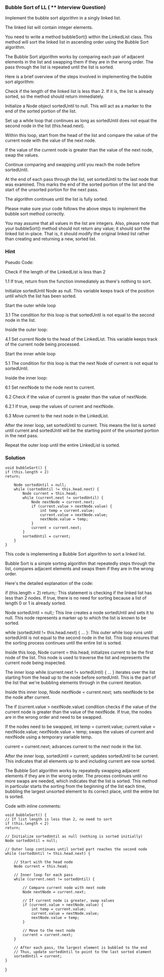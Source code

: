 ### Bubble Sort of LL ( ** Interview Question)

Implement the bubble sort algorithm in a singly linked list.

The linked list will contain integer elements.

You need to write a method bubbleSort() within the LinkedList class. This method will sort the
linked list in ascending order using the Bubble Sort algorithm.

The Bubble Sort algorithm works by comparing each pair of adjacent elements in the list and swapping
them if they are in the wrong order. The pass through the list is repeated until the list is sorted.

Here is a brief overview of the steps involved in implementing the bubble sort algorithm:

Check if the length of the linked list is less than 2. If it is, the list is already sorted, so the
method should return immediately.

Initialize a Node object sortedUntil to null. This will act as a marker to the end of the sorted
portion of the list.

Set up a while loop that continues as long as sortedUntil does not equal the second node in the
list (this.head.next).

Within this loop, start from the head of the list and compare the value of the current node with the
value of the next node.

If the value of the current node is greater than the value of the next node, swap the values.

Continue comparing and swapping until you reach the node before sortedUntil.

At the end of each pass through the list, set sortedUntil to the last node that was examined. This
marks the end of the sorted portion of the list and the start of the unsorted portion for the next
pass.

The algorithm continues until the list is fully sorted.

Please make sure your code follows the above steps to implement the bubble sort method correctly.

You may assume that all values in the list are integers. Also, please note that your bubbleSort()
method should not return any value; it should sort the linked list in-place. That is, it should
modify the original linked list rather than creating and returning a new, sorted list.

### Hint

Pseudo Code:

Check if the length of the LinkedList is less than 2

1.1 If true, return from the function immediately as there's nothing to sort.

Initialize sortedUntil Node as null. This variable keeps track of the position until which the list
has been sorted.

Start the outer while loop

3.1 The condition for this loop is that sortedUntil is not equal to the second node in the list.

Inside the outer loop:

4.1 Set current Node to the head of the LinkedList. This variable keeps track of the current node
being processed.

Start the inner while loop

5.1 The condition for this loop is that the next Node of current is not equal to sortedUntil.

Inside the inner loop:

6.1 Set nextNode to the node next to current.

6.2 Check if the value of current is greater than the value of nextNode.

6.2.1 If true, swap the values of current and nextNode.

6.3 Move current to the next node in the LinkedList.

After the inner loop, set sortedUntil to current. This means the list is sorted until current and
sortedUntil will be the starting point of the unsorted portion in the next pass.

Repeat the outer loop until the entire LinkedList is sorted.

### Solution

    void bubbleSort() {
    if (this.length < 2)
    return;

        Node sortedUntil = null;
        while (sortedUntil != this.head.next) {
            Node current = this.head;
            while (current.next != sortedUntil) {
                Node nextNode = current.next;
                if (current.value > nextNode.value) {
                    int temp = current.value;
                    current.value = nextNode.value;
                    nextNode.value = temp;
                }
                current = current.next;
            }
            sortedUntil = current;
        }
    }

This code is implementing a Bubble Sort algorithm to sort a linked list.

Bubble Sort is a simple sorting algorithm that repeatedly steps through the list, compares adjacent
elements and swaps them if they are in the wrong order.

Here's the detailed explanation of the code:

if (this.length < 2) return;: This statement is checking if the linked list has less than 2 nodes.
If true, there is no need for sorting because a list of length 0 or 1 is already sorted.

Node sortedUntil = null;: This line creates a node sortedUntil and sets it to null. This node
represents a marker up to which the list is known to be sorted.

while (sortedUntil != this.head.next) { ... }: This outer while loop runs until sortedUntil is not
equal to the second node in the list. This loop ensures that the sorting process continues until the
entire list is sorted.

Inside this loop, Node current = this.head; initializes current to be the first node of the list.
This node is used to traverse the list and represents the current node being inspected.

The inner loop while (current.next != sortedUntil) { ... } iterates over the list starting from the
head up to the node before sortedUntil. This is the part of the list that we're bubbling elements
through in the current iteration.

Inside this inner loop, Node nextNode = current.next; sets nextNode to be the node after current.

The if (current.value > nextNode.value) condition checks if the value of the current node is greater
than the value of the nextNode. If true, the nodes are in the wrong order and need to be swapped.

If the nodes need to be swapped, int temp = current.value; current.value = nextNode.value;
nextNode.value = temp; swaps the values of current and nextNode using a temporary variable temp.

current = current.next; advances current to the next node in the list.

After the inner loop, sortedUntil = current; updates sortedUntil to be current. This indicates that
all elements up to and including current are now sorted.

The Bubble Sort algorithm works by repeatedly swapping adjacent elements if they are in the wrong
order. The process continues until no more swaps are needed, which indicates that the list is
sorted. This method in particular starts the sorting from the beginning of the list each time,
bubbling the largest unsorted element to its correct place, until the entire list is sorted.

Code with inline comments:

    void bubbleSort() {
    // If list length is less than 2, no need to sort
    if (this.length < 2)
    return;

    // Initialize sortedUntil as null (nothing is sorted initially)
    Node sortedUntil = null;
 
    // Outer loop continues until sorted part reaches the second node
    while (sortedUntil != this.head.next) {
 
        // Start with the head node
        Node current = this.head;
 
        // Inner loop for each pass
        while (current.next != sortedUntil) {
 
            // Compare current node with next node
            Node nextNode = current.next;
            
            // If current node is greater, swap values
            if (current.value > nextNode.value) {
                int temp = current.value;
                current.value = nextNode.value;
                nextNode.value = temp;
            }
 
            // Move to the next node
            current = current.next;
        }
        
        // After each pass, the largest element is bubbled to the end
        // Thus, update sortedUntil to point to the last sorted element
        sortedUntil = current;
    }

}
